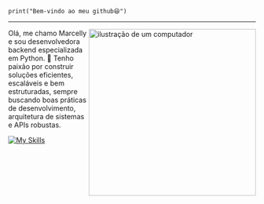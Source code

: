 <code>print("Bem-vindo ao meu github😆")</code>
<hr>


<img src="https://raw.githubusercontent.com/MicaelliMedeiros/micaellimedeiros/master/image/computer-illustration.png" alt="ilustração de um computador" min-width="400px" max-width="400px" width="340px" align="right">

<p align="left"> 
  Olá, me chamo Marcelly e sou desenvolvedora backend especializada em Python. 🚀
  Tenho paixão por construir soluções eficientes, escaláveis e bem estruturadas, sempre buscando boas práticas de desenvolvimento, arquitetura de sistemas e APIs robustas.
</p>

[![My Skills](https://skillicons.dev/icons?i=python,flask,aws,redis,mongodb)](https://skillicons.dev)
